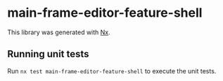# main-frame-editor-feature-shell

This library was generated with [Nx](https://nx.dev).

## Running unit tests

Run `nx test main-frame-editor-feature-shell` to execute the unit tests.
